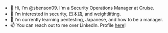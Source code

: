 - 👋 Hi, I’m @sbenson09. I'm a Security Operations Manager at Cruise.
- 👀 I’m interested in security, 日本語, and weightlifting.
- 🌱 I’m currently learning pentesting, Japanese, and how to be a manager.
- 📫 You can reach out to me over LinkedIn. Profile [here](https://www.linkedin.com/in/seanmbenson/)!

<!---
sbenson09/sbenson09 is a ✨ special ✨ repository because its `README.md` (this file) appears on your GitHub profile.
You can click the Preview link to take a look at your changes.
--->
